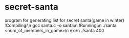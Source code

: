 # secret-santa
program for generating list for secret santa(game in winter)</br>
!Compiling:\n
gcc santa.c -o santa\n
!Running:\n
./santa <num_of_members_in_game>\n
ex:\n
./santa 400
